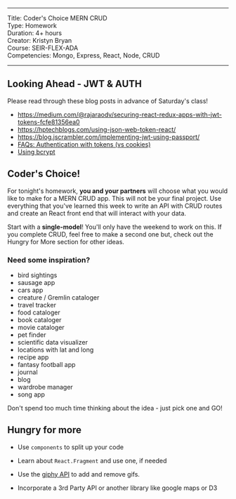 
---
Title: Coder's Choice MERN CRUD <br>
Type: Homework<br>
Duration: 4+ hours <br>
Creator: Kristyn Bryan<br>
Course: SEIR-FLEX-ADA<br>
Competencies: Mongo, Express, React, Node, CRUD<br>

---

## Looking Ahead - JWT & AUTH
Please read through these blog posts in advance of Saturday's class!

- https://medium.com/@rajaraodv/securing-react-redux-apps-with-jwt-tokens-fcfe81356ea0
- https://hptechblogs.com/using-json-web-token-react/
- https://blog.jscrambler.com/implementing-jwt-using-passport/
- [FAQs: Authentication with tokens (vs cookies)](https://auth0.com/blog/ten-things-you-should-know-about-tokens-and-cookies/#token-oauth)
- [Using bcrypt](https://jonathas.com/token-based-authentication-in-nodejs-with-passport-jwt-and-bcrypt/)


## Coder's Choice!


For tonight's homework, **you and your partners** will choose what you would like to make for a MERN CRUD app. This will not be your final project. Use everything that you've learned this week to write an API with CRUD routes and create an React front end that will interact with your data.

Start with a **single-model**! You'll only have the weekend to work on this. If you complete CRUD, feel free to make a second one but, check out the Hungry for More section for other ideas.

### Need some inspiration?

- bird sightings
- sausage app
- cars app
- creature / Gremlin cataloger
- travel tracker
- food cataloger
- book cataloger
- movie cataloger
- pet finder
- scientific data visualizer
- locations with lat and long
- recipe app
- fantasy football app
- journal
- blog
- wardrobe manager
- song app

Don't spend too much time thinking about the idea - just pick one and GO!

## Hungry for more

* Use `components` to split up your code

* Learn about `React.Fragment` and use one, if needed

* Use the [giphy API](https://api.giphy.com/) to add and remove gifs.

* Incorporate a 3rd Party API or another library like google maps or D3
